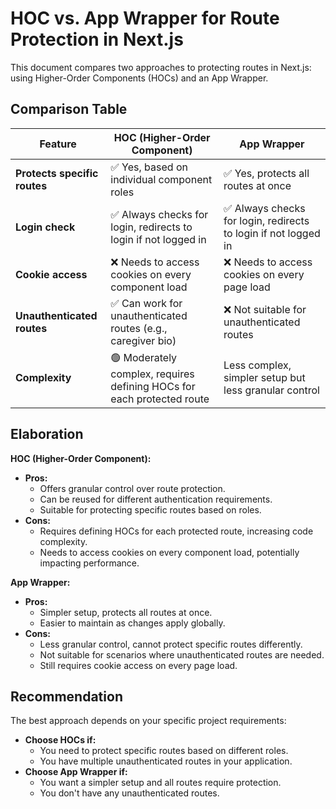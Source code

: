 # HOC vs. App Wrapper for Route Protection in Next.js

This document compares two approaches to protecting routes in Next.js: using Higher-Order Components (HOCs) and an App Wrapper.

## Comparison Table

| Feature                 | HOC (Higher-Order Component) | App Wrapper                 |
|-------------------------|-------------------------------|------------------------------|
| **Protects specific routes** | ✅ Yes, based on individual component roles | ✅ Yes, protects all routes at once |
| **Login check**           | ✅ Always checks for login, redirects to login if not logged in | ✅ Always checks for login, redirects to login if not logged in |
| **Cookie access**         | ❌ Needs to access cookies on every component load | ❌ Needs to access cookies on every page load |
| **Unauthenticated routes** | ✅ Can work for unauthenticated routes (e.g., caregiver bio) | ❌ Not suitable for unauthenticated routes |
| **Complexity**           | 🟢 Moderately complex, requires defining HOCs for each protected route |  Less complex, simpler setup but less granular control |

## Elaboration

**HOC (Higher-Order Component):**

* **Pros:**
    * Offers granular control over route protection.
    * Can be reused for different authentication requirements.
    * Suitable for protecting specific routes based on roles.
* **Cons:**
    * Requires defining HOCs for each protected route, increasing code complexity.
    * Needs to access cookies on every component load, potentially impacting performance.

**App Wrapper:**

* **Pros:**
    * Simpler setup, protects all routes at once.
    * Easier to maintain as changes apply globally.
* **Cons:**
    * Less granular control, cannot protect specific routes differently.
    * Not suitable for scenarios where unauthenticated routes are needed.
    * Still requires cookie access on every page load.

## Recommendation

The best approach depends on your specific project requirements:

* **Choose HOCs if:**
    * You need to protect specific routes based on different roles.
    * You have multiple unauthenticated routes in your application.
* **Choose App Wrapper if:**
    * You want a simpler setup and all routes require protection.
    * You don't have any unauthenticated routes.
